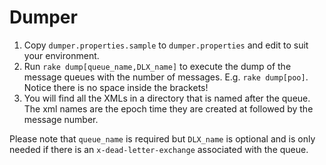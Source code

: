 # Dumper

1. Copy `dumper.properties.sample` to `dumper.properties` and edit to suit your environment.
2. Run `rake dump[queue_name,DLX_name]` to execute the dump of the message queues with the number of messages. E.g. `rake dump[poo]`. Notice there is no space inside the brackets!
3. You will find all the XMLs in a directory that is named after the queue. The xml names are the epoch time they are created at followed by the message number. 

Please note that `queue_name` is required but `DLX_name` is optional and is only needed if there is an `x-dead-letter-exchange` associated with the queue.

